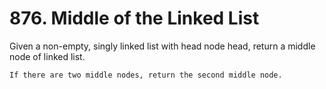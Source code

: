 # 876. Middle of the Linked List

Given a non-empty, singly linked list with head node head, return a middle
        node of linked list.

    If there are two middle nodes, return the second middle node.